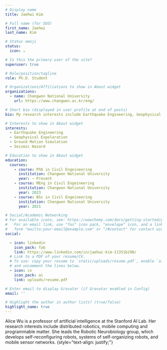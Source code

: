 ```yaml
---
# Display name
title: Jaehwi Kim

# Full name (for SEO)
first_name: Jaehwi
last_name: Kim

# Status emoji
status:
  icon: ☕️

# Is this the primary user of the site?
superuser: true

# Role/position/tagline
role: Ph.D. Student

# Organizations/Affiliations to show in About widget
organizations:
  - name: Changwon National University
    url: https://www.changwon.ac.kr/eng/

# Short bio (displayed in user profile at end of posts)
bio: My research interests include Earthquake Engineering, Geophysical Expolaration, Ground Motion Simulation, Seismic Hazard.

# Interests to show in About widget
interests:
  - Earthquake Engineering
  - Geophysical Expolaration
  - Ground Motion Simulation
  - Seismic Hazard

# Education to show in About widget
education:
  courses:
    - course: PhD in Civil Engeineering
      institution: Changwon National University
      year: ~ Present
    - course: MEng in Civil Engeineering
      institution: Changwon National University
      year: 2023
    - course: BSc in Civil Engeineering
      institution: Changwon National University
      year: 2021

# Social/Academic Networking
# For available icons, see: https://wowchemy.com/docs/getting-started/page-builder/#icons
#   For an email link, use "fas" icon pack, "envelope" icon, and a link in the
#   form "mailto:your-email@example.com" or "/#contact" for contact widget.
social:

  - icon: linkedin
    icon_pack: fab
    link: https://www.linkedin.com/in/jaehwi-kim-11351b290/
  # Link to a PDF of your resume/CV.
  # To use: copy your resume to `static/uploads/resume.pdf`, enable `ai` icons in `params.yaml`,
  # and uncomment the lines below.
  - icon: cv
    icon_pack: ai
    link: uploads/resume.pdf

# Enter email to display Gravatar (if Gravatar enabled in Config)
email: ''

# Highlight the author in author lists? (true/false)
highlight_name: true
---
```


Alice Wu is a professor of artificial intelligence at the Stanford AI Lab. Her research interests include distributed robotics, mobile computing and programmable matter. She leads the Robotic Neurobiology group, which develops self-reconfiguring robots, systems of self-organizing robots, and mobile sensor networks.
{style="text-align: justify;"}
